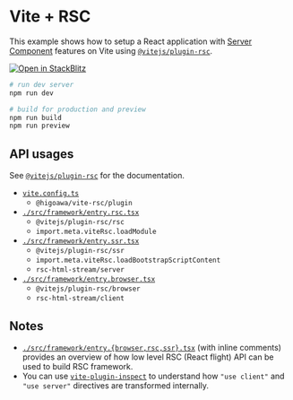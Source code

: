 # Vite + RSC

This example shows how to setup a React application with [Server Component](https://react.dev/reference/rsc/server-components) features on Vite using [`@vitejs/plugin-rsc`](https://github.com/vitejs/vite-plugin-react/tree/main/packages/plugin-rsc).

[![Open in StackBlitz](https://developer.stackblitz.com/img/open_in_stackblitz.svg)](https://stackblitz.com/github/vitejs/vite-plugin-react/tree/main/packages/plugin-rsc/examples/starter)

```sh
# run dev server
npm run dev

# build for production and preview
npm run build
npm run preview
```

## API usages

See [`@vitejs/plugin-rsc`](https://github.com/vitejs/vite-plugin-react/tree/main/packages/plugin-rsc) for the documentation.

- [`vite.config.ts`](./vite.config.ts)
  - `@higoawa/vite-rsc/plugin`
- [`./src/framework/entry.rsc.tsx`](./src/framework/entry.rsc.tsx)
  - `@vitejs/plugin-rsc/rsc`
  - `import.meta.viteRsc.loadModule`
- [`./src/framework/entry.ssr.tsx`](./src/framework/entry.ssr.tsx)
  - `@vitejs/plugin-rsc/ssr`
  - `import.meta.viteRsc.loadBootstrapScriptContent`
  - `rsc-html-stream/server`
- [`./src/framework/entry.browser.tsx`](./src/framework/entry.browser.tsx)
  - `@vitejs/plugin-rsc/browser`
  - `rsc-html-stream/client`

## Notes

- [`./src/framework/entry.{browser,rsc,ssr}.tsx`](./src/framework) (with inline comments) provides an overview of how low level RSC (React flight) API can be used to build RSC framework.
- You can use [`vite-plugin-inspect`](https://github.com/antfu-collective/vite-plugin-inspect) to understand how `"use client"` and `"use server"` directives are transformed internally.
